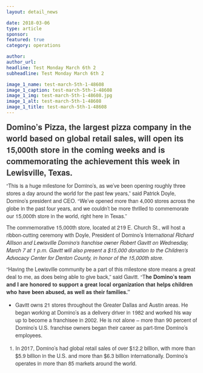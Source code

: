 ```yaml
---
layout: detail_news

date: 2018-03-06
type: article
sponsor:
featured: true
category: operations        

author:  
author_url: 
headline: Test Monday March 6th 2
subheadline: Test Monday March 6th 2

image_1_name: test-march-5th-1-48608
image_1_caption: test-march-5th-1-48608
image_1_img: test-march-5th-1-48608.jpg
image_1_alt: test-march-5th-1-48608
image_1_title: test-march-5th-1-48608
---
```

<h2 style="box-sizing: border-box; margin: 0px 0px 10px; padding: 0px; border: 0px; font-family: 'Helvetica Neue', Helvetica, Arial, sans-serif; font-stretch: inherit; line-height: inherit; vertical-align: baseline; color: #333333;">Domino&rsquo;s Pizza, the largest pizza company in the world based on global retail sales, will open its 15,000th store in the coming weeks and is commemorating the achievement this week in Lewisville, Texas.</h2>
<p style="box-sizing: border-box; margin: 0px 0px 10px; padding: 0px; border: 0px; font-family: 'Helvetica Neue', Helvetica, Arial, sans-serif; font-stretch: inherit; line-height: inherit; vertical-align: baseline; color: #333333;">&ldquo;This is a huge milestone for Domino&rsquo;s, as we&rsquo;ve been opening roughly three stores a day around the world for the past few years,&rdquo; said Patrick Doyle, Domino&rsquo;s president and CEO. &ldquo;We&rsquo;ve opened more than 4,000 stores across the globe in the past four years, and we couldn&rsquo;t be more thrilled to commemorate our 15,000th store in the world, right here in Texas.&rdquo;</p><!--more-->
<p style="box-sizing: border-box; margin: 0px 0px 10px; padding: 0px; border: 0px; font-family: 'Helvetica Neue', Helvetica, Arial, sans-serif; font-stretch: inherit; line-height: inherit; vertical-align: baseline; color: #333333;">The commemorative 15,000th store, located at 219 E. Church St., will host a ribbon-cutting ceremony with Doyle, President of Domino&rsquo;s Interna<em>tional Richard Allison and Lewisville Domino&rsquo;s franchise owner Robert Gavitt on Wednesday, March 7 at 1 p.m. Gavitt will also present a $15,000 donation to the Children&rsquo;s Advocacy Center for Denton County, in honor of the 15,000th store.</em></p>
<p style="box-sizing: border-box; margin: 0px 0px 10px; padding: 0px; border: 0px; font-family: 'Helvetica Neue', Helvetica, Arial, sans-serif; font-stretch: inherit; line-height: inherit; vertical-align: baseline; color: #333333;">&ldquo;Having the Lewisville community be a part of this milestone store means a great deal to me, as does being able to give back,&rdquo; said Gavitt. &ldquo;T<strong>he Domino&rsquo;s team and I are honored to support a great local organization that helps children who have been abused, as well as their families.&rdquo;</strong></p>
<ul>
<li style="box-sizing: border-box; border: 0px; font-family: 'Helvetica Neue', Helvetica, Arial, sans-serif; font-stretch: inherit; line-height: inherit; vertical-align: baseline; color: #333333;">Gavitt owns 21 stores throughout the Greater Dallas and Austin areas. He began working at Domino&rsquo;s as a delivery driver in 1982 and worked his way up to become a franchisee in 2002. He is not alone &ndash; more than 90 percent of Domino&rsquo;s U.S. franchise owners began their career as part-time Domino&rsquo;s employees.</li>
</ul>
<ol>
<li style="box-sizing: border-box; border: 0px; font-family: 'Helvetica Neue', Helvetica, Arial, sans-serif; font-stretch: inherit; line-height: inherit; vertical-align: baseline; color: #333333;">In 2017, Domino&rsquo;s had global retail sales of over $12.2 billion, with more than $5.9 billion in the U.S. and more than $6.3 billion internationally. Domino&rsquo;s operates in more than 85 markets around the world.</li>
</ol>